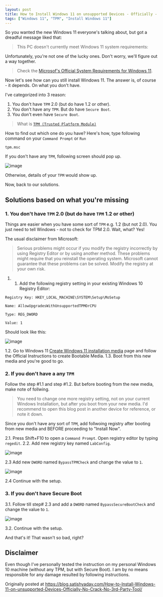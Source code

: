```yaml
---
layout: post
title: How to Install Windows 11 on unsupported Devices - Officially - No Crack - No 3rd Party Tool
tags: ["Windows 11", "TPM", "Install Windows 11"]
---
```


So you wanted the new Windows 11 everyone's talking about, but got a dreadful message liked that:

> This PC doesn't currently meet Windows 11 system requirements:

Unfortunately, you're not one of the lucky ones. Don't worry, we'll figure out a way together.

> Check the [Microsof's Official System Requirements for Windows 11](https://www.microsoft.com/en-in/windows/windows-11-specifications).

Now let's see how can you still install Windows 11. The answer is, of course - it depends. On what you don't have.

I've categorized into 3 reason:

1. You don't have `TPM` 2.0 (but do have 1.2 or other).
2. You don't have any `TPM`. But do have `Secure Boot`. 
3. You don't even have `Secure Boot`.

> What is [`TPM (Trusted Platform Module)`](https://docs.microsoft.com/en-us/windows/security/information-protection/tpm/trusted-platform-module-top-node)

How to find out which one do you have? Here's how, type following command on your `Command Prompt` or `Run`

````shell
tpm.msc
````
If you don't have any `TPM`, following screen should pop up.

![image](https://user-images.githubusercontent.com/4049421/136685013-61d97061-b607-405d-add5-1db05f01370e.png)

Otherwise, details of your `TPM` would show up.

Now, back to our solutions.

## Solutions based on what you're missing

### 1. You don't have `TPM` 2.0 (but do have `TPM` 1.2 or other)
Things are easier when you have some sort of `TPM` e.g. 1.2 (but not 2.0). You just need to tell Windows - not to check for TPM 2.0. Wait, what? Yes!

The usual disclaimer from Microsoft:
> Serious problems might occur if you modify the registry incorrectly by using Registry Editor or by using another method. These problems might require that you reinstall the operating system. Microsoft cannot guarantee that these problems can be solved. Modify the registry at your own risk.

1. 1. Add the following registry setting in your existing Windows 10 Registry Editor:

````shell
Registry Key: HKEY_LOCAL_MACHINE\SYSTEM\Setup\MoSetup

Name: AllowUpgradesWithUnsupportedTPMOrCPU

Type: REG_DWORD

Value: 1
````

Should look like this:

![image](https://user-images.githubusercontent.com/4049421/136685620-41497072-ba44-4bd5-a9de-53d4936e2b25.png)

1.2. Go to Windows 11 [Create Windows 11 installation media](https://www.microsoft.com/en-us/software-download/windows11) page and follow the Official Instructions to create Bootable Media.
1.3. Boot from this new media and you're good to go.

### 2. If you don't have a any `TPM`
Follow the step #1.1 and step #1.2. But before booting from the new media, make note of follwing.

> You need to change one more registry setting, not on your current Windows Installation, but after you boot from your new media. I'd recommend to open this blog post in another device for reference, or note it down.

Since you don't have any sort of `TPM`, add follwoing registry after booting from new media and BEFORE proceeding to "Install Now".

2.1. Press Shift+F10 to open a `Command Prompt`. Open registry editor by typing `regedit`.
2.2. Add new registry key named `LabConfig`.

![image](https://user-images.githubusercontent.com/4049421/136686065-86d63f79-860a-4698-b2b0-092b04599dc9.png)

2.3 Add new `DWORD` named `BypassTPMCheck` and change the value to `1`.

![image](https://user-images.githubusercontent.com/4049421/136688280-6196e2bd-d973-4fe5-a9db-cf4b49489b44.png)

2.4 Continue with the setup.

### 3. If you don't have Secure Boot
3.1. Follow till step# 2.3 and add a `DWORD` named `BypassSecureBootCheck` and change the value to `1`.

![image](https://user-images.githubusercontent.com/4049421/136688612-769fbdf9-0308-4bfc-986f-62206b95db14.png)

3.2. Continue with the setup.

And that's it! That wasn't so bad, right?

## Disclaimer
Even though I've personally tested the instruction on my personal Windows 10 machine (without any TPM, but with Secure Boot). I am by no means responsible for any damage resulted by following instructions.

Originally posted at https://blog.satishyadav.com/How-to-Install-Windows-11-on-unsupported-Devices-Officially-No-Crack-No-3rd-Party-Tool/
